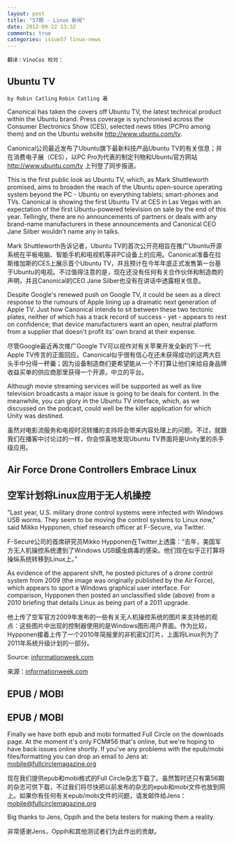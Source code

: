 ```yaml
---
layout: post
title: "57期 - Linux 新闻"
date: 2012-09-22 13:32
comments: true
categories: issue57 linux-news
---
```


`翻译：VinoCos 校对： `

## Ubuntu TV

`by Robin Catling`
`Robin Catling 著`

Canonical has taken the covers off Ubuntu TV, the latest technical product within the Ubuntu brand. Press coverage is synchronised across the Consumer Electronics Show (CES), selected news titles (PCPro among them) and on the Ubuntu website http://www.ubuntu.com/tv.

Canonical公司最近发布了Ubuntu旗下最新科技产品Ubuntu TV的有关信息；并在消费电子展（CES），以PC Pro为代表的制定刊物和Ubuntu官方网站 http://www.ubuntu.com/tv 上刊登了同步报道。

This is the first public look as Ubuntu TV, which, as Mark Shuttleworth promised, aims to broaden the reach of the Ubuntu open-source operating system beyond the PC - Ubuntu on everything tablets; smart-phones and TVs. Canonical is showing the first Ubuntu TV at CES in Las Vegas with an expectation of the first Ubuntu-powered television on sale by the end of this year. Tellingly, there are no announcements of partners or deals with any brand-name manufacturers in these announcements and Canonical CEO Jane Silber wouldn't name any in talks.

Mark Shuttleworth告诉记者，Ubuntu TV的首次公开亮相旨在推广Ubuntu开源系统在平板电脑、智能手机和电视机等非PC设备上的应用。Canonical准备在拉斯维加斯的CES上展示首个Ubuntu TV，并且预计在今年年底正式发售第一台基于Ubuntu的电视。不过值得注意的是，现在还没有任何有关合作伙伴和制造商的声明，并且Canonical的CEO Jane Silber也没有在讲话中透露相关信息。

Despite Google's renewed push on Google TV, it could be seen as a direct response to the rumours of Apple lining up a dramatic next generation of Apple TV. Just how Canonical intends to sit between these two tectonic plates, neither of which has a track record of success - yet - appears to rest on confidence; that device manufacturers want an open, neutral platform from a supplier that doesn't profit its' own brand at their expense.

尽管Google最近再次推广Google TV可以视作对有关苹果开发全新的下一代Apple TV传言的正面回应。Canonical似乎很有信心在还未获得成功的这两大巨头手中分得一杯羹；因为设备制造商们更希望能从一个不打算让他们来给自身品牌收益买单的供应商那里获得一个开源，中立的平台。

Although movie streaming services will be supported as well as live television broadcasts a major issue is going to be deals for content. In the meanwhile, you can glory in the Ubuntu TV interface, which, as we discussed on the podcast, could well be the killer application for which Unity was destined.

虽然对电影流服务和电视时况转播的支持将会带来内容处理上的问题。不过，就跟我们在播客中讨论过的一样，你会惊喜地发现Ubuntu TV界面将是Unity里的杀手级应用。

## Air Force Drone Controllers Embrace Linux

## 空军计划将Linux应用于无人机操控

"Last year, U.S. military drone control systems were infected with Windows USB worms. They seem to be moving the control systems to Linux now," said Mikko Hypponen, chief research officer at F-Secure, via Twitter.

F-Secure公司的首席研究员Mikko Hypponen在Twitter上透露：“去年，美国军方无人机操控系统遭到了Windows USB蠕虫病毒的感染。他们现在似乎正打算将操纵系统转移到Linux上。”

As evidence of the apparent shift, he posted pictures of a drone control system from 2009 (the image was originally published by the Air Force), which appears to sport a Windows graphical user interface. For comparison, Hypponen then posted an unclassified slide (above) from a 2010 briefing that details Linux as being part of a 2011 upgrade.

他上传了空军官方2009年发布的一些有关无人机操控系统的图片来支持他的观点：这些图片中出现的控制器使用的是Windows图形用户界面。作为比较，Hypponen接着上传了一个2010年简报里的非机密幻灯片，上面将Linux列为了2011年系统升级计划的一部分。

Source: [informationweek.com](http://informationweek.com)

来源：[informationweek.com](http://informationweek.com)

## EPUB / MOBI

## EPUB / MOBI

Finally we have both epub and mobi formatted Full Circle on the downloads page. At the moment it's only FCM#56 that's online, but we're hoping to have back issues online shortly. If you've any problems with the epub/mobi files/formatting you can drop an email to Jens at: mobile@fullcirclemagazine.org

现在我们提供epub和mobi格式的Full Circle杂志下载了。虽然暂时还只有第56期的杂志可供下载，不过我们将尽快把以前发布的杂志的epub和mobi文件也放到网上。如果你有任何有关epub/mobi文件的问题，请发邮件给Jens：mobile@fullcirclemagazine.org


Big thanks to Jens, Oppih and the beta testers for making them a reality.

非常感谢Jens，Oppih和其他测试者们为此作出的贡献。
